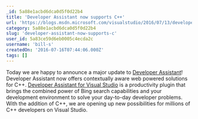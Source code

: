 ```yaml
---
_id: 5a88e1acbd6dca0d5f0d22b4
title: 'Developer Assistant now supports C++'
url: 'https://blogs.msdn.microsoft.com/visualstudio/2016/07/13/developer-assistant-supports-cpp/'
category: 5a88e1acbd6dca0d5f0d22b4
slug: 'developer-assistant-now-supports-c'
user_id: 5a83ce59d6eb0005c4ecda2c
username: 'bill-s'
createdOn: '2016-07-16T07:44:06.000Z'
tags: []
---
```


Today we are happy to announce a major update to <a href="https://blogs.msdn.microsoft.com/onecode/p/devassistant/">Developer Assistant</a>! Developer Assistant now offers contextually aware web powered solutions for C++. <a href="http://www.microsoft.com/click/services/Redirect2.ashx?CR_CC=200627594">Developer Assistant for Visual Studio</a> is a productivity plugin that brings the combined power of Bing search capabilities and your development environment to solve your day-to-day developer problems. With the addition of C++, we are opening up new possibilities for millions of C++ developers on Visual Studio.
